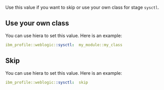 Use this value if you want to skip or use your own class for stage `sysctl`.

## Use your own class

You can use hiera to set this value. Here is an example:

```yaml
ibm_profile::weblogic::sysctl:  my_module::my_class
```

## Skip

You can use hiera to set this value. Here is an example:

```yaml
ibm_profile::weblogic::sysctl:  skip
```
